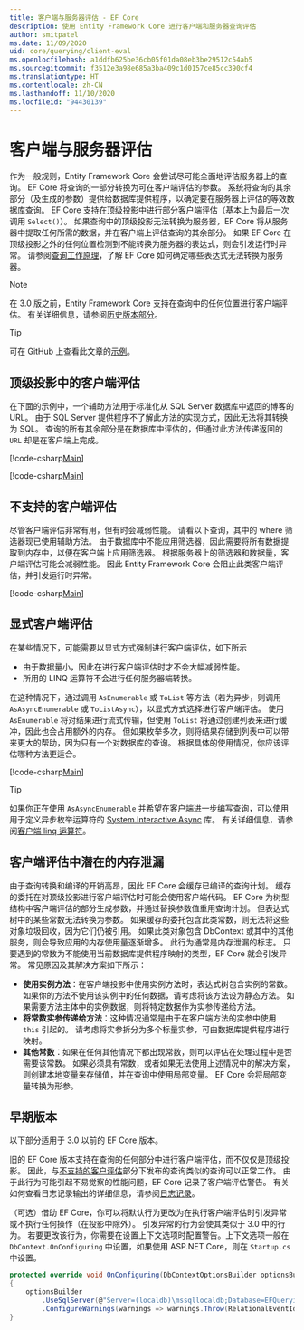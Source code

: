 ```yaml
---
title: 客户端与服务器评估 - EF Core
description: 使用 Entity Framework Core 进行客户端和服务器查询评估
author: smitpatel
ms.date: 11/09/2020
uid: core/querying/client-eval
ms.openlocfilehash: a1ddfb625be36cb05f01da08eb3be29512c54ab5
ms.sourcegitcommit: f3512e3a98e685a3ba409c1d0157ce85cc390cf4
ms.translationtype: HT
ms.contentlocale: zh-CN
ms.lasthandoff: 11/10/2020
ms.locfileid: "94430139"
---
```

# <a name="client-vs-server-evaluation"></a>客户端与服务器评估

作为一般规则，Entity Framework Core 会尝试尽可能全面地评估服务器上的查询。 EF Core 将查询的一部分转换为可在客户端评估的参数。 系统将查询的其余部分（及生成的参数）提供给数据库提供程序，以确定要在服务器上评估的等效数据库查询。 EF Core 支持在顶级投影中进行部分客户端评估（基本上为最后一次调用 `Select()`）。 如果查询中的顶级投影无法转换为服务器，EF Core 将从服务器中提取任何所需的数据，并在客户端上评估查询的其余部分。 如果 EF Core 在顶级投影之外的任何位置检测到不能转换为服务器的表达式，则会引发运行时异常。 请参阅[查询工作原理](xref:core/querying/how-query-works)，了解 EF Core 如何确定哪些表达式无法转换为服务器。

> [!NOTE]
> 在 3.0 版之前，Entity Framework Core 支持在查询中的任何位置进行客户端评估。 有关详细信息，请参阅[历史版本部分](#previous-versions)。

> [!TIP]
> 可在 GitHub 上查看此文章的[示例](https://github.com/dotnet/EntityFramework.Docs/tree/master/samples/core/Querying/ClientEvaluation)。

## <a name="client-evaluation-in-the-top-level-projection"></a>顶级投影中的客户端评估

在下面的示例中，一个辅助方法用于标准化从 SQL Server 数据库中返回的博客的 URL。 由于 SQL Server 提供程序不了解此方法的实现方式，因此无法将其转换为 SQL。 查询的所有其余部分是在数据库中评估的，但通过此方法传递返回的 `URL` 却是在客户端上完成。

[!code-csharp[Main](../../../samples/core/Querying/ClientEvaluation/Program.cs#ClientProjection)]

[!code-csharp[Main](../../../samples/core/Querying/ClientEvaluation/Program.cs#ClientMethod)]

## <a name="unsupported-client-evaluation"></a>不支持的客户端评估

尽管客户端评估非常有用，但有时会减弱性能。 请看以下查询，其中的 where 筛选器现已使用辅助方法。 由于数据库中不能应用筛选器，因此需要将所有数据提取到内存中，以便在客户端上应用筛选器。 根据服务器上的筛选器和数据量，客户端评估可能会减弱性能。 因此 Entity Framework Core 会阻止此类客户端评估，并引发运行时异常。

[!code-csharp[Main](../../../samples/core/Querying/ClientEvaluation/Program.cs#ClientWhere)]

## <a name="explicit-client-evaluation"></a>显式客户端评估

在某些情况下，可能需要以显式方式强制进行客户端评估，如下所示

- 由于数据量小，因此在进行客户端评估时才不会大幅减弱性能。
- 所用的 LINQ 运算符不会进行任何服务器端转换。

在这种情况下，通过调用 `AsEnumerable` 或 `ToList` 等方法（若为异步，则调用 `AsAsyncEnumerable` 或 `ToListAsync`），以显式方式选择进行客户端评估。 使用 `AsEnumerable` 将对结果进行流式传输，但使用 `ToList` 将通过创建列表来进行缓冲，因此也会占用额外的内存。 但如果枚举多次，则将结果存储到列表中可以带来更大的帮助，因为只有一个对数据库的查询。 根据具体的使用情况，你应该评估哪种方法更适合。

[!code-csharp[Main](../../../samples/core/Querying/ClientEvaluation/Program.cs#ExplicitClientEvaluation)]

> [!TIP]
> 如果你正在使用 `AsAsyncEnumerable` 并希望在客户端进一步编写查询，可以使用用于定义异步枚举运算符的 [System.Interactive.Async](https://www.nuget.org/packages/System.Interactive.Async/) 库。 有关详细信息，请参阅[客户端 linq 运算符](xref:core/miscellaneous/async#client-side-async-linq-operators)。

## <a name="potential-memory-leak-in-client-evaluation"></a>客户端评估中潜在的内存泄漏

由于查询转换和编译的开销高昂，因此 EF Core 会缓存已编译的查询计划。 缓存的委托在对顶级投影进行客户端评估时可能会使用客户端代码。 EF Core 为树型结构中客户端评估的部分生成参数，并通过替换参数值重用查询计划。 但表达式树中的某些常数无法转换为参数。 如果缓存的委托包含此类常数，则无法将这些对象垃圾回收，因为它们仍被引用。 如果此类对象包含 DbContext 或其中的其他服务，则会导致应用的内存使用量逐渐增多。 此行为通常是内存泄漏的标志。 只要遇到的常数为不能使用当前数据库提供程序映射的类型，EF Core 就会引发异常。 常见原因及其解决方案如下所示：

- **使用实例方法**：在客户端投影中使用实例方法时，表达式树包含实例的常数。 如果你的方法不使用该实例中的任何数据，请考虑将该方法设为静态方法。 如果需要方法主体中的实例数据，则将特定数据作为实参传递给方法。
- **将常数实参传递给方法**：这种情况通常是由于在客户端方法的实参中使用 `this` 引起的。 请考虑将实参拆分为多个标量实参，可由数据库提供程序进行映射。
- **其他常数**：如果在任何其他情况下都出现常数，则可以评估在处理过程中是否需要该常数。 如果必须具有常数，或者如果无法使用上述情况中的解决方案，则创建本地变量来存储值，并在查询中使用局部变量。 EF Core 会将局部变量转换为形参。

## <a name="previous-versions"></a>早期版本

以下部分适用于 3.0 以前的 EF Core 版本。

旧的 EF Core 版本支持在查询的任何部分中进行客户端评估，而不仅仅是顶级投影。 因此，与[不支持的客户评估](#unsupported-client-evaluation)部分下发布的查询类似的查询可以正常工作。 由于此行为可能引起不易觉察的性能问题，EF Core 记录了客户端评估警告。 有关如何查看日志记录输出的详细信息，请参阅[日志记录](xref:core/logging-events-diagnostics/index)。

（可选）借助 EF Core，你可以将默认行为更改为在执行客户端评估时引发异常或不执行任何操作（在投影中除外）。 引发异常的行为会使其类似于 3.0 中的行为。 若要更改该行为，你需要在设置上下文选项时配置警告。上下文选项一般在 `DbContext.OnConfiguring` 中设置，如果使用 ASP.NET Core，则在 `Startup.cs` 中设置。

```csharp
protected override void OnConfiguring(DbContextOptionsBuilder optionsBuilder)
{
    optionsBuilder
        .UseSqlServer(@"Server=(localdb)\mssqllocaldb;Database=EFQuerying;Trusted_Connection=True;")
        .ConfigureWarnings(warnings => warnings.Throw(RelationalEventId.QueryClientEvaluationWarning));
}
```
